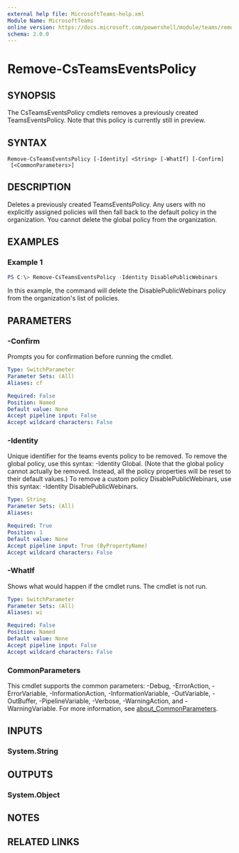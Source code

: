```yaml
---
external help file: MicrosoftTeams-help.xml
Module Name: MicrosoftTeams
online version: https://docs.microsoft.com/powershell/module/teams/remove-csteamseventspolicy
schema: 2.0.0
---
```


# Remove-CsTeamsEventsPolicy

## SYNOPSIS
The CsTeamsEventsPolicy cmdlets removes a previously created TeamsEventsPolicy. Note that this policy is currently still in preview.

## SYNTAX

```
Remove-CsTeamsEventsPolicy [-Identity] <String> [-WhatIf] [-Confirm]
 [<CommonParameters>]
```

## DESCRIPTION
Deletes a previously created TeamsEventsPolicy. Any users with no explicitly assigned policies will then fall back to the default policy in the organization. You cannot delete the global policy from the organization.

## EXAMPLES

### Example 1
```powershell
PS C:\> Remove-CsTeamsEventsPolicy -Identity DisablePublicWebinars
```

In this example, the command will delete the DisablePublicWebinars policy from the organization's list of policies.


## PARAMETERS

### -Confirm
Prompts you for confirmation before running the cmdlet.

```yaml
Type: SwitchParameter
Parameter Sets: (All)
Aliases: cf

Required: False
Position: Named
Default value: None
Accept pipeline input: False
Accept wildcard characters: False
```

### -Identity
Unique identifier for the teams events policy to be removed. To remove the global policy, use this syntax: -Identity Global. (Note that the global policy cannot actually be removed. Instead, all the policy properties will be reset to their default values.) To remove a custom policy DisablePublicWebinars, use this syntax: -Identity DisablePublicWebinars.

```yaml
Type: String
Parameter Sets: (All)
Aliases:

Required: True
Position: 1
Default value: None
Accept pipeline input: True (ByPropertyName)
Accept wildcard characters: False
```

### -WhatIf
Shows what would happen if the cmdlet runs.
The cmdlet is not run.

```yaml
Type: SwitchParameter
Parameter Sets: (All)
Aliases: wi

Required: False
Position: Named
Default value: None
Accept pipeline input: False
Accept wildcard characters: False
```

### CommonParameters
This cmdlet supports the common parameters: -Debug, -ErrorAction, -ErrorVariable, -InformationAction, -InformationVariable, -OutVariable, -OutBuffer, -PipelineVariable, -Verbose, -WarningAction, and -WarningVariable. For more information, see [about_CommonParameters](https://go.microsoft.com/fwlink/?LinkID=113216).


## INPUTS

### System.String

## OUTPUTS

### System.Object
## NOTES

## RELATED LINKS
